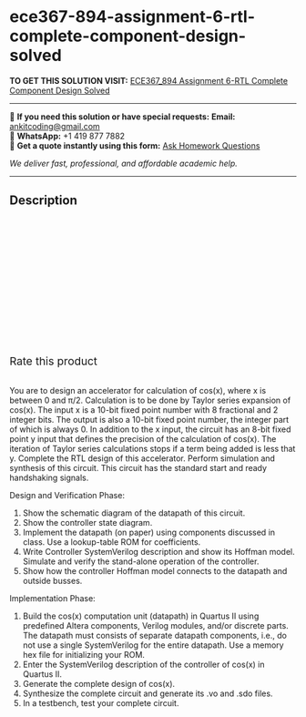 # ece367-894-assignment-6-rtl-complete-component-design-solved
**TO GET THIS SOLUTION VISIT:** [ECE367_894 Assignment 6-RTL Complete Component Design Solved](https://www.ankitcodinghub.com/product/ece367_894-assignment-6-rtl-complete-component-design-solved/)


---

📩 **If you need this solution or have special requests:** **Email:** ankitcoding@gmail.com  
📱 **WhatsApp:** +1 419 877 7882  
📄 **Get a quote instantly using this form:** [Ask Homework Questions](https://www.ankitcodinghub.com/services/ask-homework-questions/)

*We deliver fast, professional, and affordable academic help.*

---

<h2>Description</h2>



<div class="kk-star-ratings kksr-auto kksr-align-center kksr-valign-top" data-payload="{&quot;align&quot;:&quot;center&quot;,&quot;id&quot;:&quot;91012&quot;,&quot;slug&quot;:&quot;default&quot;,&quot;valign&quot;:&quot;top&quot;,&quot;ignore&quot;:&quot;&quot;,&quot;reference&quot;:&quot;auto&quot;,&quot;class&quot;:&quot;&quot;,&quot;count&quot;:&quot;0&quot;,&quot;legendonly&quot;:&quot;&quot;,&quot;readonly&quot;:&quot;&quot;,&quot;score&quot;:&quot;0&quot;,&quot;starsonly&quot;:&quot;&quot;,&quot;best&quot;:&quot;5&quot;,&quot;gap&quot;:&quot;4&quot;,&quot;greet&quot;:&quot;Rate this product&quot;,&quot;legend&quot;:&quot;0\/5 - (0 votes)&quot;,&quot;size&quot;:&quot;24&quot;,&quot;title&quot;:&quot;ECE367_894 Assignment 6-RTL Complete Component Design&nbsp;Solved&quot;,&quot;width&quot;:&quot;0&quot;,&quot;_legend&quot;:&quot;{score}\/{best} - ({count} {votes})&quot;,&quot;font_factor&quot;:&quot;1.25&quot;}">

<div class="kksr-stars">

<div class="kksr-stars-inactive">
            <div class="kksr-star" data-star="1" style="padding-right: 4px">


<div class="kksr-icon" style="width: 24px; height: 24px;"></div>
        </div>
            <div class="kksr-star" data-star="2" style="padding-right: 4px">


<div class="kksr-icon" style="width: 24px; height: 24px;"></div>
        </div>
            <div class="kksr-star" data-star="3" style="padding-right: 4px">


<div class="kksr-icon" style="width: 24px; height: 24px;"></div>
        </div>
            <div class="kksr-star" data-star="4" style="padding-right: 4px">


<div class="kksr-icon" style="width: 24px; height: 24px;"></div>
        </div>
            <div class="kksr-star" data-star="5" style="padding-right: 4px">


<div class="kksr-icon" style="width: 24px; height: 24px;"></div>
        </div>
    </div>

<div class="kksr-stars-active" style="width: 0px;">
            <div class="kksr-star" style="padding-right: 4px">


<div class="kksr-icon" style="width: 24px; height: 24px;"></div>
        </div>
            <div class="kksr-star" style="padding-right: 4px">


<div class="kksr-icon" style="width: 24px; height: 24px;"></div>
        </div>
            <div class="kksr-star" style="padding-right: 4px">


<div class="kksr-icon" style="width: 24px; height: 24px;"></div>
        </div>
            <div class="kksr-star" style="padding-right: 4px">


<div class="kksr-icon" style="width: 24px; height: 24px;"></div>
        </div>
            <div class="kksr-star" style="padding-right: 4px">


<div class="kksr-icon" style="width: 24px; height: 24px;"></div>
        </div>
    </div>
</div>


<div class="kksr-legend" style="font-size: 19.2px;">
            <span class="kksr-muted">Rate this product</span>
    </div>
    </div>
<div class="page" title="Page 1">
<div class="layoutArea">
<div class="column">
&nbsp;

You are to design an accelerator for calculation of cos(x), where x is between 0 and π/2. Calculation is to be done by Taylor series expansion of cos(x). The input x is a 10-bit fixed point number with 8 fractional and 2 integer bits. The output is also a 10-bit fixed point number, the integer part of which is always 0. In addition to the x input, the circuit has an 8-bit fixed point y input that defines the precision of the calculation of cos(x). The iteration of Taylor series calculations stops if a term being added is less that y. Complete the RTL design of this accelerator. Perform simulation and synthesis of this circuit. This circuit has the standard start and ready handshaking signals.

Design and Verification Phase:

<ol>
<li>Show the schematic diagram of the datapath of this circuit.</li>
<li>Show the controller state diagram.</li>
<li>Implement the datapath (on paper) using components discussed in class. Use a
lookup-table ROM for coefficients.
</li>
<li>Write Controller SystemVerilog description and show its Hoffman model. Simulate
and verify the stand-alone operation of the controller.
</li>
<li>Show how the controller Hoffman model connects to the datapath and outside busses.</li>
</ol>
Implementation Phase:

<ol>
<li>Build the cos(x) computation unit (datapath) in Quartus II using predefined Altera
components, Verilog modules, and/or discrete parts. The datapath must consists of separate datapath components, i.e., do not use a single SystemVerilog for the entire datapath. Use a memory hex file for initializing your ROM.
</li>
<li>Enter the SystemVerilog description of the controller of cos(x) in Quartus II.</li>
<li>Generate the complete design of cos(x).</li>
<li>Synthesize the complete circuit and generate its .vo and .sdo files.</li>
<li>In a testbench, test your complete circuit.</li>
</ol>
</div>
</div>
</div>
